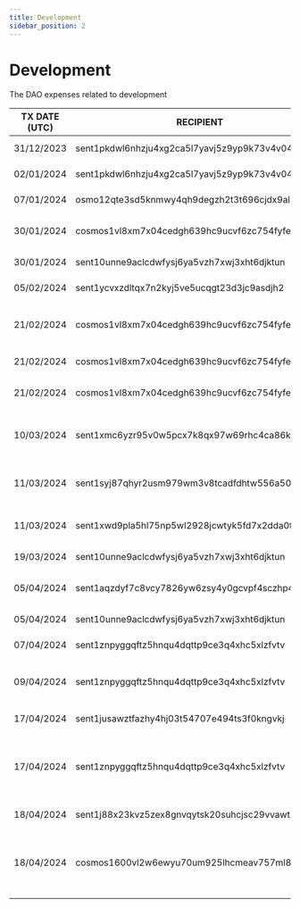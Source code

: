 ```yaml
---
title: Development
sidebar_position: 2
---
```


# Development

The DAO expenses related to development

| TX DATE (UTC) | RECIPIENT                                 | AMOUNT | DESCRIPTION | TX DETAILS
|---------------|-------------------------------------------|--------|-------------|-----------
| 31/12/2023 | sent1pkdwl6nhzju4xg2ca5l7yavj5z9yp9k73v4v04 | 156,250 DVPN | Development Work  | [🔎](https://www.mintscan.io/sentinel/txs/1FFD2E895642CCDC2D5FDA92B5358CCD6E6BFEBCC5F07809B2AAF6BEE160D042?height=14286827)
| 02/01/2024 | sent1pkdwl6nhzju4xg2ca5l7yavj5z9yp9k73v4v04 | 50,000 DVPN | Development Work | [🔎](https://www.mintscan.io/sentinel/txs/724FF5D0D1B92DF801D2AD48B4A7901FEC24D740B33A42A48CCBDBD222A4910A?height=14307276)
| 07/01/2024 | osmo12qte3sd5knmwy4qh9degzh2t3t696cjdx9al72 | 7,503 USDC | Sentinel Explorer | [🔎](https://www.mintscan.io/osmosis/txs/838FCCCF9F39F170E99DACDBB55C4FD46F585514FDE2B9AC4BD9BB29D89155D0?height=13143918)
| 30/01/2024 | cosmos1vl8xm7x04cedgh639hc9ucvf6zc754fyfewhef | 569.271460 ATOM | Properly Design studio 1/2 | [🔎](https://www.mintscan.io/cosmos/tx/677150EBE9E92F6B6952433AC01C063ED71DD0E1ACC0F71EDF7599F2495832AC?height=18941873)
| 30/01/2024 | sent10unne9aclcdwfysj6ya5vzh7xwj3xht6djktun | 768,757 DVPN | JD SDK Development | [🔎](https://www.mintscan.io/sentinel/txs/A4B4B992612716530AEB8E39F43A7A87F7E24E0E85A9876424CE875A6EEEF6E2?height=14722088)
| 05/02/2024 | sent1ycvxzdltqx7n2kyj5ve5ucqgt23d3jc9asdjh2 | 2,000,000 DVPN | V2 VPN | [🔎](https://www.mintscan.io/sentinel/txs/9A08D85F268AD7FD16C1DDB1727DE78ECD099C66B53B96A7C6540861C58C77B0?height=14802736)
| 21/02/2024 | cosmos1vl8xm7x04cedgh639hc9ucvf6zc754fyfewhef | 212.947804 ATOM | Windows App Development from Bagimsiz Team | [🔎](https://www.mintscan.io/cosmos/txs/E71312D2634B12B6BAC745E4A5EA73C98AB0892337C5C9F149222598615E47B3?height=19249592)
| 21/02/2024 | cosmos1vl8xm7x04cedgh639hc9ucvf6zc754fyfewhef | 518.123969 ATOM | Dragon VPN App | [🔎](https://www.mintscan.io/cosmos/txs/B7861EC58E3D4C036AD7EBCDAC553A7D8F3E49109DDE0978E1BD9E8BA2822555)
| 21/02/2024 | cosmos1vl8xm7x04cedgh639hc9ucvf6zc754fyfewhef | 519.477514 ATOM | Properly Design studio 2/2 | [🔎](https://www.mintscan.io/cosmos/txs/74945083D2F2E5D25063D59E7024AB2859ACDD07A8984B5E86FB15461BA93248?height=19253873)
| 10/03/2024 | sent1xmc6yzr95v0w5pcx7k8qx97w69rhc4ca86kf27 | 100,000 DVPN | Payment For Telegram Node Monitor bot | [🔎](https://www.mintscan.io/sentinel/tx/3FCFF55831D27A0EA8DC589B8611DA3E48010A4B5C2C3F722C4F961F8CCD339A?height=15297982)
| 11/03/2024 | sent1syj87qhyr2usm979wm3v8tcadfdhtw556a504j | 39,000 DVPN | Mandarin Translation of Dragon VPN text and links | [🔎](https://www.mintscan.io/sentinel/tx/54A27269DD6B328943332120DE6E08967DC84313423E335356E392CCE97E62EC?height=15312120)
| 11/03/2024 | sent1xwd9pla5hl75np5wl2928jcwtyk5fd7x2dda0t | 2,100,000 DVPN | Properly Studio Design Costs | [🔎](https://www.mintscan.io/sentinel/tx/60CCDF7C9E8BD7C5C26981A6E4D67CCF7189BEA7C17E7C18BB9087B796192A49?height=15313376)
| 19/03/2024 | sent10unne9aclcdwfysj6ya5vzh7xwj3xht6djktun | 726,744 DVPN | JD SDK Development | [🔎](https://www.mintscan.io/sentinel/tx/BF307574B9A5D6E84FD58E748745CB8AEB8EAF736BADD54383B240A85F8DED0D?height=15433947)
| 05/04/2024 | sent1aqzdyf7c8vcy7826yw6zsy4y0gcvpf4sczhp44 | 155,750 DVPN | Indonesian Socials & Mods | [🔎](https://www.mintscan.io/sentinel/tx/8A4588DC7E058E943076238D06ED7F0401565456BF937511AB0C14C2A575C397?height=15673270)
| 05/04/2024 | sent10unne9aclcdwfysj6ya5vzh7xwj3xht6djktun | 1,610,000 DVPN | JD SDK Development | [🔎](https://www.mintscan.io/sentinel/tx/4B9D7A2FB859306C4F926EB96E73CA3DB92B27652B26C6F34F282076ABBEA330?height=15674794)
| 07/04/2024 | sent1znpyggqftz5hnqu4dqttp9ce3q4xhc5xlzfvtv | 500,000 DVPN | Bounty Ipv6 | [🔎](https://www.mintscan.io/sentinel/tx/EDBED03113A7DFAC1B9B38163AB12BF2F3E507B53ED35F26E7B76477167C7271?height=15709127)
| 09/04/2024 | sent1znpyggqftz5hnqu4dqttp9ce3q4xhc5xlzfvtv | 90,000 DVPN | Ipv6 Node Cost + Management Fee | [🔎](https://www.mintscan.io/sentinel/tx/DBD1836EADEC00A679C3DBC9361E7461F0D02A2548298F111F380C8A4274EAEC?height=15735624)
| 17/04/2024 | sent1jusawztfazhy4hj03t54707e494ts3f0kngvkj | 200,000 DVPN | Bounty for Node Script | [🔎](https://www.mintscan.io/sentinel/tx/727FA90A9B38DB661DA0FFDFCA866331F50514C95922325EEDEC7F7C67D0E06A?height=15846653)
| 17/04/2024 | sent1znpyggqftz5hnqu4dqttp9ce3q4xhc5xlzfvtv | 1,000,000 DVPN | Bounty for the IPv6 solution and general other things Busurnode fixed | [🔎](https://www.mintscan.io/sentinel/tx/A204AA04E29E94A67DA9AABAF52B03257ED3FD25D43F4974A924EE308D84D9D9?height=15849990)
| 18/04/2024 | sent1j88x23kvz5zex8gnvqytsk20suhcjsc29vvawt | 1,500,000 DVPN | Node Setup .deb Package | [🔎](https://www.mintscan.io/sentinel/tx/E15D51DD7D098CD5DC05D37F3F6F1E92C8FF3114C62D86D04D31289CAAE2066D?height=15862647)
| 18/04/2024 | cosmos1600vl2w6ewyu70um925lhcmeav757ml88q02yy | 154.339764 ATOM | SOLAR Grant. - All whitelabels will be getting Grants from the DAO | [🔎](https://www.mintscan.io/cosmos/tx/3E3DA1F7A6A5A7C4C327138270A180D024B7431C51DB36F09A0A9A3F045BF5F7?height=20053228)